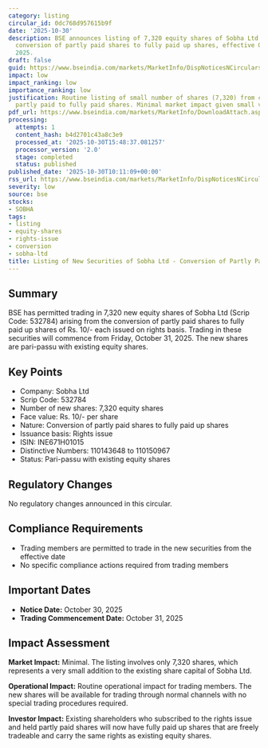 ```yaml
---
category: listing
circular_id: 0dc768d957615b9f
date: '2025-10-30'
description: BSE announces listing of 7,320 equity shares of Sobha Ltd arising from
  conversion of partly paid shares to fully paid up shares, effective October 31,
  2025.
draft: false
guid: https://www.bseindia.com/markets/MarketInfo/DispNoticesNCirculars.aspx?Noticeid={21501E94-E90D-4B57-8903-0318841E5CE5}&noticeno=20251030-13&dt=10/30/2025&icount=13&totcount=57&flag=0
impact: low
impact_ranking: low
importance_ranking: low
justification: Routine listing of small number of shares (7,320) from conversion of
  partly paid to fully paid shares. Minimal market impact given small volume.
pdf_url: https://www.bseindia.com/markets/MarketInfo/DownloadAttach.aspx?id=20251030-13&attachedId=
processing:
  attempts: 1
  content_hash: b4d2701c43a8c3e9
  processed_at: '2025-10-30T15:48:37.081257'
  processor_version: '2.0'
  stage: completed
  status: published
published_date: '2025-10-30T10:11:09+00:00'
rss_url: https://www.bseindia.com/markets/MarketInfo/DispNoticesNCirculars.aspx?Noticeid={21501E94-E90D-4B57-8903-0318841E5CE5}&noticeno=20251030-13&dt=10/30/2025&icount=13&totcount=57&flag=0
severity: low
source: bse
stocks:
- SOBHA
tags:
- listing
- equity-shares
- rights-issue
- conversion
- sobha-ltd
title: Listing of New Securities of Sobha Ltd - Conversion of Partly Paid Shares
---
```


## Summary

BSE has permitted trading in 7,320 new equity shares of Sobha Ltd (Scrip Code: 532784) arising from the conversion of partly paid shares to fully paid up shares of Rs. 10/- each issued on rights basis. Trading in these securities will commence from Friday, October 31, 2025. The new shares are pari-passu with existing equity shares.

## Key Points

- Company: Sobha Ltd
- Scrip Code: 532784
- Number of new shares: 7,320 equity shares
- Face value: Rs. 10/- per share
- Nature: Conversion of partly paid shares to fully paid up shares
- Issuance basis: Rights issue
- ISIN: INE671H01015
- Distinctive Numbers: 110143648 to 110150967
- Status: Pari-passu with existing equity shares

## Regulatory Changes

No regulatory changes announced in this circular.

## Compliance Requirements

- Trading members are permitted to trade in the new securities from the effective date
- No specific compliance actions required from trading members

## Important Dates

- **Notice Date:** October 30, 2025
- **Trading Commencement Date:** October 31, 2025

## Impact Assessment

**Market Impact:** Minimal. The listing involves only 7,320 shares, which represents a very small addition to the existing share capital of Sobha Ltd.

**Operational Impact:** Routine operational impact for trading members. The new shares will be available for trading through normal channels with no special trading procedures required.

**Investor Impact:** Existing shareholders who subscribed to the rights issue and held partly paid shares will now have fully paid up shares that are freely tradeable and carry the same rights as existing equity shares.
